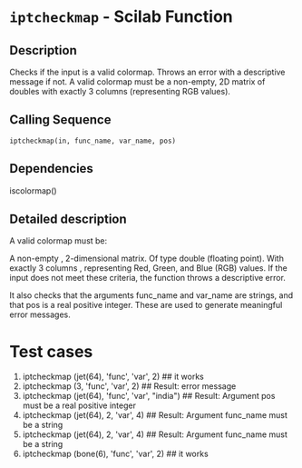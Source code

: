 # `iptcheckmap` - Scilab Function

## Description

Checks if the input is a valid colormap. Throws an error with a descriptive message if not.
A valid colormap must be a non-empty, 2D matrix of doubles with exactly 3 columns (representing RGB values).

## Calling Sequence

```
iptcheckmap(in, func_name, var_name, pos)
```
## Dependencies
iscolormap()

## Detailed description
A valid colormap must be:

A non-empty , 2-dimensional matrix.
Of type double (floating point).
With exactly 3 columns , representing Red, Green, and Blue (RGB) values.
If the input does not meet these criteria, the function throws a descriptive error.

It also checks that the arguments func_name and var_name are strings, and that pos is a real positive integer. These are used to generate meaningful error messages.

# Test cases

1. iptcheckmap (jet(64), 'func', 'var', 2)  ## it works
2. iptcheckmap (3, 'func', 'var', 2)  ## Result: error message
3. iptcheckmap (jet(64), 'func', 'var', "india")  ## Result: Argument pos must be a real positive integer
4. iptcheckmap (jet(64), 2, 'var', 4) ## Result: Argument func_name must be a string
5.  iptcheckmap (jet(64), 2, 'var', 4) ## Result: Argument func_name must be a string
6.  iptcheckmap (bone(6), 'func', 'var', 2) ## it works
   
